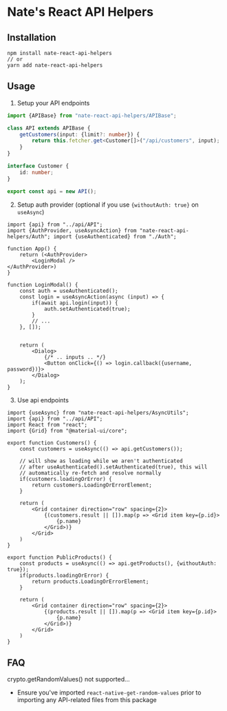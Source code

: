 
# Nate's React API Helpers

## Installation
```
npm install nate-react-api-helpers
// or
yarn add nate-react-api-helpers
```

## Usage

1. Setup your API endpoints
```ts
import {APIBase} from "nate-react-api-helpers/APIBase";

class API extends APIBase {
    getCustomers(input: {limit?: number}) {
        return this.fetcher.get<Customer[]>("/api/customers", input);
    }
}

interface Customer {
    id: number;
}

export const api = new API();
```

2. Setup auth provider (optional if you use `{withoutAuth: true}` on `useAsync`)
```tsx
import {api} from "../api/API";
import {AuthProvider, useAsyncAction} from "nate-react-api-helpers/Auth"; import {useAuthenticated} from "./Auth";

function App() {
    return (<AuthProvider>
        <LoginModal />
</AuthProvider>)
}

function LoginModal() {
    const auth = useAuthenticated();
    const login = useAsyncAction(async (input) => {
        if(await api.login(input)) {
            auth.setAuthenticated(true);
        }
        // ...
    }, []);
    

    return (
        <Dialog>
            {/* .. inputs .. */}
            <Button onClick={() => login.callback({username, password})}>
        </Dialog>
    );
}
```

3. Use api endpoints
```tsx
import {useAsync} from "nate-react-api-helpers/AsyncUtils";
import {api} from "../api/API";
import React from "react";
import {Grid} from "@material-ui/core";

export function Customers() {
    const customers = useAsync(() => api.getCustomers());

    // will show as loading while we aren't authenticated
    // after useAuthenticated().setAuthenticated(true), this will 
    // automatically re-fetch and resolve normally
    if(customers.loadingOrError) {
        return customers.LoadingOrErrorElement;
    }
    
    return (
        <Grid container direction="row" spacing={2}>
            {(customers.result || []).map(p => <Grid item key={p.id}>
                {p.name}
            </Grid>)}
        </Grid>
    )
}

export function PublicProducts() {
    const products = useAsync(() => api.getProducts(), {withoutAuth: true});
    if(products.loadingOrError) {
        return products.LoadingOrErrorElement;
    }

    return (
        <Grid container direction="row" spacing={2}>
            {(products.result || []).map(p => <Grid item key={p.id}>
                {p.name}
            </Grid>)}
        </Grid>
    )
}
```

## FAQ

crypto.getRandomValues() not supported...
- Ensure you've imported `react-native-get-random-values` prior to importing any API-related 
files from this package